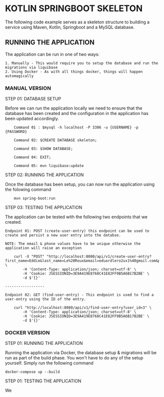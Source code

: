 # KOTLIN SPRINGBOOT SKELETON
The following code example serves as a skeleton structure to building a service using Maven, Kotlin, Springboot and a MySQL database. 

## RUNNING THE APPLICATION
The application can be run in one of two ways:     

    1. Manually - This would require you to setup the database and run the migrations via liquibase  
    2. Using Docker - As with all things docker, things will happen automagically

### MANUAL VERSION
STEP 01: DATABASE SETUP

Before we can run the application locally we need to ensure that the database has been created and 
the configuration in the application has been updated accordingly. 

        Command 01 : $mysql -h localhost -P 3306 -u {USERNAME} -p {PASSWORD}
    
        Command 02: $CREATE DATABASE skeleton;
    
        Command 03: $SHOW DATABASE;

        Command 04: EXIT;

        Command 05: mvn liquibase:update


STEP 02: RUNNING THE APPLICATION

Once the database has been setup, you can now run the application using the folowing command
        
        mvn spring-boot:run

STEP 03: TESTING THE APPLICATION
        
The application can be tested with the following two endpoints that we created.

    Endpoint 01: POST (create-user-entry) this endpoint can be used to create and persist a new user entry into the databse. 

    NOTE: The email & phone values have to be unique otherwise the application will raise an exception

        curl -X "POST" "http://localhost:8080/api/v1/create-user-entry?first_name=Eddie&last_name=Le%20Roux&email=eduardlero2ux1%40gmail.com&phone=07272964992" \
            -H 'Content-Type: application/json; charset=utf-8' \
            -H 'Cookie: JSESSIONID=3E9A419E8768C41E82FF9B5A6B17B2BE' \
            -d $'{}'
        
    ------------------
    
    Endpoint 02: GET (find-user-entry) - This endpoint is used to find a user-entry using the ID of the entry.

        curl "http://localhost:8080/api/v1/find-user-entry?user_id=3" \
            -H 'Content-Type: application/json; charset=utf-8' \
            -H 'Cookie: JSESSIONID=3E9A419E8768C41E82FF9B5A6B17B2BE' \
            -d $'{}'

### DOCKER VERSION
STEP 01: RUNNING THE APPLICATION
    
Running the application via Docker, the database setup & migrations will be run as part of the
build phase. You won't have to do any of the setup yourself. Simply run the following command

    docker-compose up --build

STEP 01: TESTING THE APPLICATION

We 


